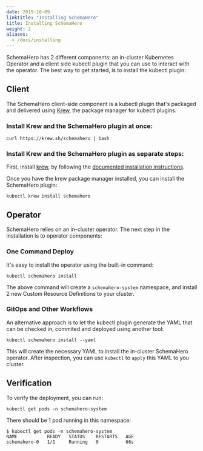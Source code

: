 ```yaml
---
date: 2019-10-09
linktitle: "Installing SchemaHero"
title: Installing SchemaHero
weight: 2
aliases:
  - /docs/installing
---
```



SchemaHero has 2 different components: an in-cluster Kubernetes Operator and a client side kubectl plugin that you can use to interact with the operator. The best way to get started, is to install the kubectl plugin:

## Client

The SchemaHero client-side component is a kubectl plugin that's packaged and delivered using [Krew](https://krew.dev), the package manager for kubectl plugins.

### Install Krew and the SchemaHero plugin at once:
```shell
curl https://krew.sh/schemahero | bash
```

### Install Krew and the SchemaHero plugin as separate steps:
First, install [krew](https://krew.dev), by following the [documented installation instructions](https://github.com/kubernetes-sigs/krew/#installation).

Once you have the krew package manager installed, you can install the SchemaHero plugin:

```shell
kubectl krew install schemahero
```

## Operator

SchemaHero relies on an in-cluster operator. The next step in the installation is to operator components:

### One Command Deploy

It's easy to install the operator using the built-in command:

```shell
kubectl schemahero install
```

The above command will create a `schemahero-system` namespace, and install 2 new Custom Resource Definitions to your cluster.

### GitOps and Other Workflows

An alternative approach is to let the kubectl plugin generate the YAML that can be checked in, commited and deployed using another tool:

```shell
kubectl schemahero install --yaml
```

This will create the necessary YAML to install the in-cluster SchemaHero operator. After inspection, you can use `kubectl` to `apply` this YAML to you cluster.

## Verification

To verify the deployment, you can run:

```shell
kubectl get pods -n schemahero-system
```

There should be 1 pod running in this namespace:

```shell
$ kubectl get pods -n schemahero-system
NAME           READY   STATUS    RESTARTS   AGE
schemahero-0   1/1     Running   0          66s
```
